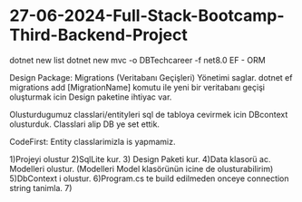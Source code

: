 # 27-06-2024-Full-Stack-Bootcamp-Third-Backend-Project

dotnet new list
dotnet new mvc -o DBTechcareer -f net8.0
EF - ORM

Design Package: Migrations (Veritabanı Geçişleri) Yönetimi saglar. dotnet ef migrations add [MigrationName] komutu ile yeni bir veritabanı geçişi oluşturmak icin Design paketine ihtiyac var.

Olusturdugumuz classlari/entityleri sql de tabloya cevirmek icin DBcontext olusturduk. Classlari alip DB ye set ettik.

CodeFirst: Entity classlarimizla is yapmamiz. 

1)Projeyi olustur
2)SqlLite kur.
3) Design Paketi kur.
4)Data klasorü ac. Modelleri olustur. (Modelleri Model klasörünün icine de olusturabilirim)
5)DbContext i olustur.
6)Program.cs te build edilmeden onceye connection string tanimla.
7)
